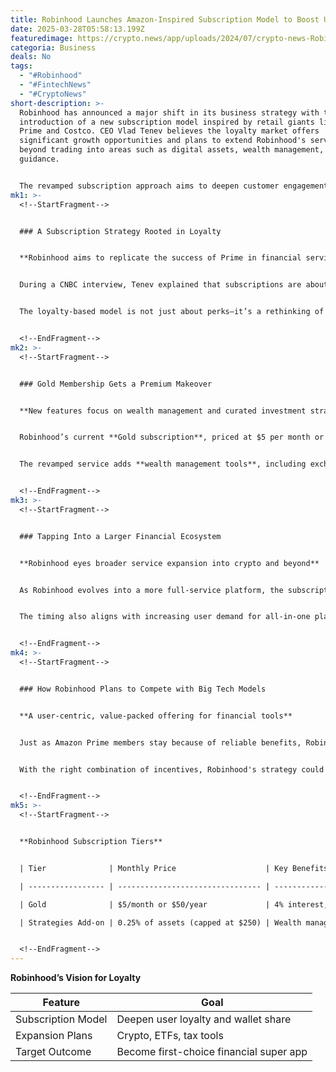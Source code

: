 ```yaml
---
title: Robinhood Launches Amazon-Inspired Subscription Model to Boost User Loyalty
date: 2025-03-28T05:58:13.199Z
featuredimage: https://crypto.news/app/uploads/2024/07/crypto-news-Robinhood-Agrees-to-9-Million-Settlement-Over-Unsolicited-Text-Messages-option03-1380x820.webp
categoria: Business
deals: No
tags:
  - "#Robinhood"
  - "#FintechNews"
  - "#CryptoNews"
short-description: >-
  Robinhood has announced a major shift in its business strategy with the
  introduction of a new subscription model inspired by retail giants like Amazon
  Prime and Costco. CEO Vlad Tenev believes the loyalty market offers
  significant growth opportunities and plans to extend Robinhood's services
  beyond trading into areas such as digital assets, wealth management, and tax
  guidance.


  The revamped subscription approach aims to deepen customer engagement and increase wallet share by providing a comprehensive financial experience. Tenev emphasized that just as Amazon turned Prime into an ecosystem of benefits, Robinhood wants its users to think of the app as their first choice in financial services.
mk1: >-
  <!--StartFragment-->


  ### A Subscription Strategy Rooted in Loyalty


  **Robinhood aims to replicate the success of Prime in financial services**


  During a CNBC interview, Tenev explained that subscriptions are about loyalty, and loyal customers are more likely to explore additional products from the same provider. By delivering perceived value through bundled services, Robinhood hopes to improve user retention and attract new paying customers.


  The loyalty-based model is not just about perks—it’s a rethinking of how consumers engage with financial platforms. Tenev believes the approach could drive higher satisfaction and greater lifetime value per user, especially among younger investors looking for more than just low-cost trading.


  <!--EndFragment-->
mk2: >-
  <!--StartFragment-->


  ### Gold Membership Gets a Premium Makeover


  **New features focus on wealth management and curated investment strategies**


  Robinhood’s current **Gold subscription**, priced at $5 per month or $50 annually, includes benefits like 4% interest on uninvested cash and access to premium market research. The company is now expanding the program under the **Robinhood Strategies** brand.


  The revamped service adds **wealth management tools**, including exchange-traded funds (ETFs) and curated stock picks. Subscribers will pay a **0.25% management fee**, capped at **$250 annually**, for access to these new features. The goal is to make financial planning and investing more accessible and efficient through a single app interface.


  <!--EndFragment-->
mk3: >-
  <!--StartFragment-->


  ### Tapping Into a Larger Financial Ecosystem


  **Robinhood eyes broader service expansion into crypto and beyond**


  As Robinhood evolves into a more full-service platform, the subscription may also serve as a gateway to advanced crypto features, portfolio analysis, and personalized tax advice. Tenev hinted that these new layers of functionality could position Robinhood closer to becoming a “super app” for finance.


  The timing also aligns with increasing user demand for all-in-one platforms that offer banking, investing, and asset management in a single experience. Robinhood is betting on convenience and loyalty as the new frontiers in the fintech arms race.


  <!--EndFragment-->
mk4: >-
  <!--StartFragment-->


  ### How Robinhood Plans to Compete with Big Tech Models


  **A user-centric, value-packed offering for financial tools**


  Just as Amazon Prime members stay because of reliable benefits, Robinhood believes financial users will do the same if the offerings justify the cost. The company is leveraging behavioral economics to ensure subscribers see real value, which may lead to deeper engagement across all services.


  With the right combination of incentives, Robinhood's strategy could transform customer relationships into long-term financial partnerships—something rarely achieved in the transactional world of retail brokerage apps.


  <!--EndFragment-->
mk5: >-
  <!--StartFragment-->


  **Robinhood Subscription Tiers**


  | Tier              | Monthly Price                    | Key Benefits                           |

  | ----------------- | -------------------------------- | -------------------------------------- |

  | Gold              | $5/month or $50/year             | 4% interest, research tools            |

  | Strategies Add-on | 0.25% of assets (capped at $250) | Wealth management, curated investments |


  <!--EndFragment-->
---
```

<!--StartFragment-->

**Robinhood’s Vision for Loyalty**

| Feature            | Goal                                    |
| ------------------ | --------------------------------------- |
| Subscription Model | Deepen user loyalty and wallet share    |
| Expansion Plans    | Crypto, ETFs, tax tools                 |
| Target Outcome     | Become first-choice financial super app |

<!--EndFragment-->